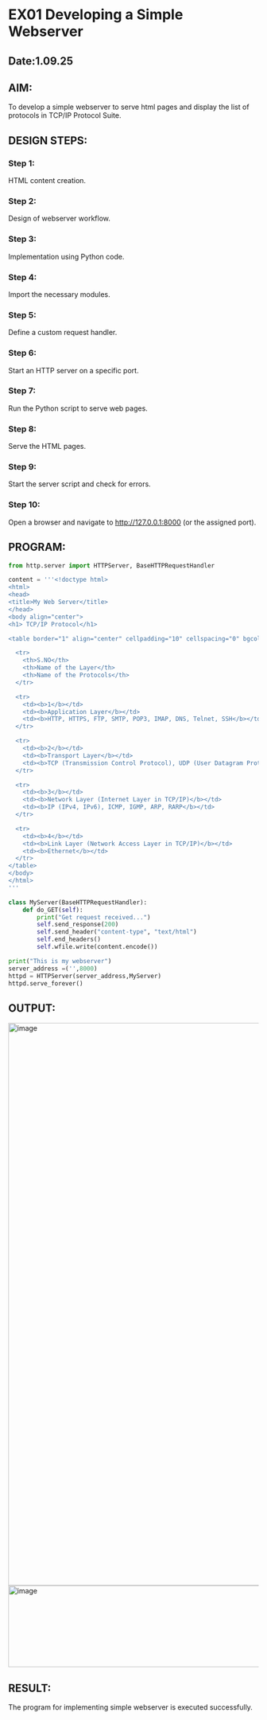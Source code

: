 # EX01 Developing a Simple Webserver
## Date:1.09.25

## AIM:
To develop a simple webserver to serve html pages and display the list of protocols in TCP/IP Protocol Suite.

## DESIGN STEPS:
### Step 1: 
HTML content creation.

### Step 2:
Design of webserver workflow.

### Step 3:
Implementation using Python code.

### Step 4:
Import the necessary modules.

### Step 5:
Define a custom request handler.

### Step 6:
Start an HTTP server on a specific port.

### Step 7:
Run the Python script to serve web pages.

### Step 8:
Serve the HTML pages.

### Step 9:
Start the server script and check for errors.

### Step 10:
Open a browser and navigate to http://127.0.0.1:8000 (or the assigned port).

## PROGRAM:
```python
from http.server import HTTPServer, BaseHTTPRequestHandler

content = '''<!doctype html>
<html>
<head>
<title>My Web Server</title>
</head>
<body align="center">
<h1> TCP/IP Protocol</h1>

<table border="1" align="center" cellpadding="10" cellspacing="0" bgcolor="lightblue">

  <tr>
    <th>S.NO</th>
    <th>Name of the Layer</th>
    <th>Name of the Protocols</th>
  </tr>

  <tr>
    <td><b>1</b></td>
    <td><b>Application Layer</b></td>
    <td><b>HTTP, HTTPS, FTP, SMTP, POP3, IMAP, DNS, Telnet, SSH</b></td>
  </tr>

  <tr>
    <td><b>2</b></td>
    <td><b>Transport Layer</b></td>
    <td><b>TCP (Transmission Control Protocol), UDP (User Datagram Protocol)</b></td>
  </tr>

  <tr>
    <td><b>3</b></td>
    <td><b>Network Layer (Internet Layer in TCP/IP)</b></td>
    <td><b>IP (IPv4, IPv6), ICMP, IGMP, ARP, RARP</b></td>
  </tr>

  <tr>
    <td><b>4</b></td>
    <td><b>Link Layer (Network Access Layer in TCP/IP)</b></td>
    <td><b>Ethernet</b></td>
  </tr>
</table>
</body>
</html>
'''

class MyServer(BaseHTTPRequestHandler):
    def do_GET(self):
        print("Get request received...")
        self.send_response(200) 
        self.send_header("content-type", "text/html")       
        self.end_headers()
        self.wfile.write(content.encode())

print("This is my webserver") 
server_address =('',8000)
httpd = HTTPServer(server_address,MyServer)
httpd.serve_forever()
```

## OUTPUT:
<img width="1919" height="1131" alt="image" src="https://github.com/user-attachments/assets/7765ece3-09dd-4c4d-8d35-6ab4375010aa" />
<img width="1073" height="164" alt="image" src="https://github.com/user-attachments/assets/890a946c-f4a7-4f12-9a06-f2907aaffe7a" />


## RESULT:
The program for implementing simple webserver is executed successfully.
